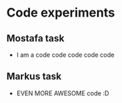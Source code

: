 # Code experiments

## Mostafa task

- I am a code code code code code

## Markus task

- EVEN MORE AWESOME code :D
